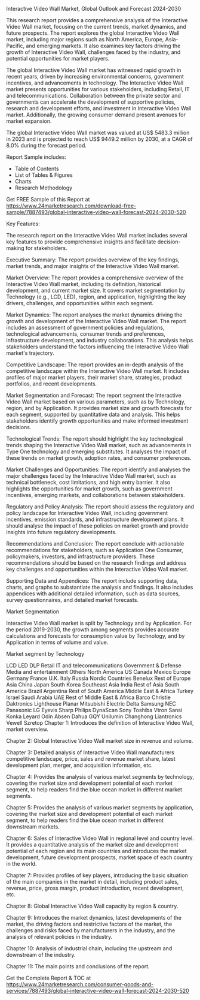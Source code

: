 Interactive Video Wall Market, Global Outlook and Forecast 2024-2030

This research report provides a comprehensive analysis of the Interactive Video Wall market, focusing on the current trends, market dynamics, and future prospects. The report explores the global Interactive Video Wall market, including major regions such as North America, Europe, Asia-Pacific, and emerging markets. It also examines key factors driving the growth of Interactive Video Wall, challenges faced by the industry, and potential opportunities for market players.

The global Interactive Video Wall market has witnessed rapid growth in recent years, driven by increasing environmental concerns, government incentives, and advancements in technology. The Interactive Video Wall market presents opportunities for various stakeholders, including Retail, IT and telecommunications. Collaboration between the private sector and governments can accelerate the development of supportive policies, research and development efforts, and investment in Interactive Video Wall market. Additionally, the growing consumer demand present avenues for market expansion.

The global Interactive Video Wall market was valued at US$ 5483.3 million in 2023 and is projected to reach US$ 9449.2 million by 2030, at a CAGR of 8.0% during the forecast period.

Report Sample includes:
- Table of Contents
- List of Tables & Figures
- Charts
- Research Methodology

Get FREE Sample of this Report at https://www.24marketresearch.com/download-free-sample/7887493/global-interactive-video-wall-forecast-2024-2030-520

Key Features:

The research report on the Interactive Video Wall market includes several key features to provide comprehensive insights and facilitate decision-making for stakeholders.

Executive Summary: The report provides overview of the key findings, market trends, and major insights of the Interactive Video Wall market.

Market Overview: The report provides a comprehensive overview of the Interactive Video Wall market, including its definition, historical development, and current market size. It covers market segmentation by Technology (e.g., LCD, LED), region, and application, highlighting the key drivers, challenges, and opportunities within each segment.

Market Dynamics: The report analyses the market dynamics driving the growth and development of the Interactive Video Wall market. The report includes an assessment of government policies and regulations, technological advancements, consumer trends and preferences, infrastructure development, and industry collaborations. This analysis helps stakeholders understand the factors influencing the Interactive Video Wall market's trajectory.

Competitive Landscape: The report provides an in-depth analysis of the competitive landscape within the Interactive Video Wall market. It includes profiles of major market players, their market share, strategies, product portfolios, and recent developments.

Market Segmentation and Forecast: The report segment the Interactive Video Wall market based on various parameters, such as by Technology, region, and by Application. It provides market size and growth forecasts for each segment, supported by quantitative data and analysis. This helps stakeholders identify growth opportunities and make informed investment decisions.

Technological Trends: The report should highlight the key technological trends shaping the Interactive Video Wall market, such as advancements in Type One technology and emerging substitutes. It analyses the impact of these trends on market growth, adoption rates, and consumer preferences.

Market Challenges and Opportunities: The report identify and analyses the major challenges faced by the Interactive Video Wall market, such as technical bottleneck, cost limitations, and high entry barrier. It also highlights the opportunities for market growth, such as government incentives, emerging markets, and collaborations between stakeholders.

Regulatory and Policy Analysis: The report should assess the regulatory and policy landscape for Interactive Video Wall, including government incentives, emission standards, and infrastructure development plans. It should analyse the impact of these policies on market growth and provide insights into future regulatory developments.

Recommendations and Conclusion: The report conclude with actionable recommendations for stakeholders, such as Application One Consumer, policymakers, investors, and infrastructure providers. These recommendations should be based on the research findings and address key challenges and opportunities within the Interactive Video Wall market.

Supporting Data and Appendices: The report include supporting data, charts, and graphs to substantiate the analysis and findings. It also includes appendices with additional detailed information, such as data sources, survey questionnaires, and detailed market forecasts.

Market Segmentation

Interactive Video Wall market is split by Technology and by Application. For the period 2019-2030, the growth among segments provides accurate calculations and forecasts for consumption value by Technology, and by Application in terms of volume and value.

Market segment by Technology

LCD
LED
DLP
Retail
IT and telecommunications
Government & Defense
Media and entertainment
Others
North America
US
Canada
Mexico
Europe
Germany
France
U.K.
Italy
Russia
Nordic Countries
Benelux
Rest of Europe
Asia
China
Japan
South Korea
Southeast Asia
India
Rest of Asia
South America
Brazil
Argentina
Rest of South America
Middle East & Africa
Turkey
Israel
Saudi Arabia
UAE
Rest of Middle East & Africa
Barco
Christie
Daktronics
Lighthouse
Planar
Mitsubishi Electric
Delta
Samsung
NEC
Panasonic
LG
Eyevis
Sharp
Philips
DynaScan
Sony
Toshiba
Vtron
Sansi
Konka
Leyard
Odin
Absen
Dahua
GQY
Unilumin
Changhong
Liantronics
Vewell
Szretop
Chapter 1: Introduces the definition of Interactive Video Wall, market overview.

Chapter 2: Global Interactive Video Wall market size in revenue and volume.

Chapter 3: Detailed analysis of Interactive Video Wall manufacturers competitive landscape, price, sales and revenue market share, latest development plan, merger, and acquisition information, etc.

Chapter 4: Provides the analysis of various market segments by technology, covering the market size and development potential of each market segment, to help readers find the blue ocean market in different market segments.

Chapter 5: Provides the analysis of various market segments by application, covering the market size and development potential of each market segment, to help readers find the blue ocean market in different downstream markets.

Chapter 6: Sales of Interactive Video Wall in regional level and country level. It provides a quantitative analysis of the market size and development potential of each region and its main countries and introduces the market development, future development prospects, market space of each country in the world.

Chapter 7: Provides profiles of key players, introducing the basic situation of the main companies in the market in detail, including product sales, revenue, price, gross margin, product introduction, recent development, etc.

Chapter 8: Global Interactive Video Wall capacity by region & country.

Chapter 9: Introduces the market dynamics, latest developments of the market, the driving factors and restrictive factors of the market, the challenges and risks faced by manufacturers in the industry, and the analysis of relevant policies in the industry.

Chapter 10: Analysis of industrial chain, including the upstream and downstream of the industry.

Chapter 11: The main points and conclusions of the report.

Get the Complete Report & TOC at https://www.24marketresearch.com/consumer-goods-and-services/7887493/global-interactive-video-wall-forecast-2024-2030-520
